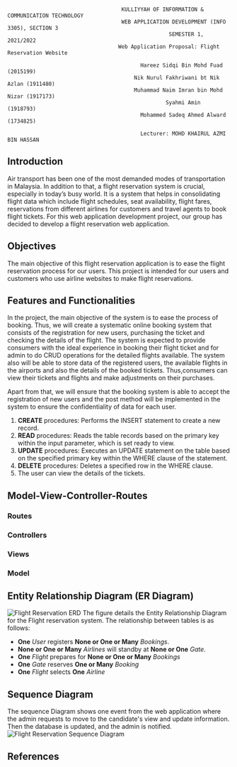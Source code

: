 ```
                                    KULLIYYAH OF INFORMATION & COMMUNICATION TECHNOLOGY
                                    WEB APPLICATION DEVELOPMENT (INFO 3305), SECTION 3
                                                   SEMESTER 1, 2021/2022
                                   Web Application Proposal: Flight Reservation Website

                                          Hareez Sidqi Bin Mohd Fuad (2015199)
                                        Nik Nurul Fakhriwani bt Nik Azlan (1911480)
                                        Muhammad Naim Imran bin Mohd Nizar (1917173)
                                                  Syahmi Amin (1918793)
                                          Mohammed Sadeq Ahmed Alward (1734825)
                                          
                                          Lecturer: MOHD KHAIRUL AZMI BIN HASSAN

```
## Introduction
Air transport has been one of the most demanded modes of transportation in Malaysia. In addition to that, a flight reservation system is crucial, especially in today’s busy world. It is a system that helps in consolidating flight data which include flight schedules, seat availability, flight fares, reservations from different airlines for customers and travel agents to book flight tickets. For this web application development project, our group has decided to develop a flight reservation web application. 

## Objectives
The main objective of this flight reservation application is to ease the flight reservation process for our users. This project is intended for our users and customers who use airline websites to make flight reservations. 

## Features and Functionalities
  In the project, the main objective of the system is to ease the process of booking. Thus, we will create a systematic online booking system that consists of the registration for new users, purchasing the ticket and checking the details of the flight. The system is expected to provide consumers with the ideal experience in booking their flight ticket and for admin to do CRUD operations for the detailed flights available. The system also will be able to store data of the registered users, the available flights in the airports and also the details of the booked tickets. Thus,consumers can view their tickets and flights and make adjustments on their purchases.

Apart from that, we will ensure that the booking system is able to accept the registration of new users and the post method will be implemented in the system to ensure the confidentiality of data for each user.

1. **CREATE** procedures: Performs the INSERT statement to create a new record.
2. **READ** procedures: Reads the table records based on the primary key within the input parameter, which is set ready to view.
3. **UPDATE** procedures: Executes an UPDATE statement on the table based on the specified primary key within the WHERE clause of the statement.
4. **DELETE** procedures: Deletes a specified row in the WHERE clause.
5. The user can view the details of the tickets.


## Model-View-Controller-Routes
### Routes

### Controllers

### Views

### Model

## Entity Relationship Diagram (ER Diagram)
![Flight Reservation ERD](https://i.imgur.com/XrllqyM.png)
The figure details the Entity Relationship Diagram for the Flight reservation system. The relationship between tables is as follows:
- **One** _User_ registers **None or One or Many** _Bookings_. 
- **None or One or Many** _Airlines_ will standby at **None or One** _Gate_. 
- **One** _Flight_ prepares for **None or One or Many** _Bookings_ 
- **One** _Gate_ reserves **One or Many** _Booking_ 
- **One** _Flight_ selects **One** _Airline_
## Sequence Diagram
The sequence Diagram shows one event from the web application where the admin requests to move to the candidate's view and update information. Then the database is updated, and the admin is notified.
![Flight Reservation Sequence Diagram](https://i.imgur.com/KmqXczL.png)
## References
